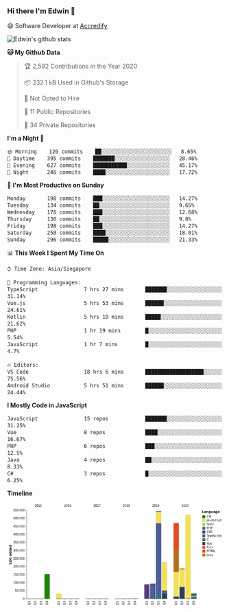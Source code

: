 ### Hi there I'm Edwin 👋


😄 Software Developer at [Accredify](https://accredify.io/)


![Edwin's github stats](https://github-readme-stats.vercel.app/api?username=edwinkkh&show_icons=true&count_private=true) 


<!--START_SECTION:waka-->
**🐱 My Github Data** 

> 🏆 2,592 Contributions in the Year 2020
 > 
> 📦 232.1 kB Used in Github's Storage 
 > 
> 🚫 Not Opted to Hire
 > 
> 📜 11 Public Repositories
 > 
> 🔑 34 Private Repositories 

**I'm a Night 🦉** 

```text
🌞 Morning    120 commits    ██░░░░░░░░░░░░░░░░░░░░░░░   8.65% 
🌆 Daytime    395 commits    ███████░░░░░░░░░░░░░░░░░░   28.46% 
🌃 Evening    627 commits    ███████████░░░░░░░░░░░░░░   45.17% 
🌙 Night      246 commits    ████░░░░░░░░░░░░░░░░░░░░░   17.72%

```
📅 **I'm Most Productive on Sunday** 

```text
Monday       198 commits    ███░░░░░░░░░░░░░░░░░░░░░░   14.27% 
Tuesday      134 commits    ██░░░░░░░░░░░░░░░░░░░░░░░   9.65% 
Wednesday    176 commits    ███░░░░░░░░░░░░░░░░░░░░░░   12.68% 
Thursday     136 commits    ██░░░░░░░░░░░░░░░░░░░░░░░   9.8% 
Friday       198 commits    ███░░░░░░░░░░░░░░░░░░░░░░   14.27% 
Saturday     250 commits    ████░░░░░░░░░░░░░░░░░░░░░   18.01% 
Sunday       296 commits    █████░░░░░░░░░░░░░░░░░░░░   21.33%

```


📊 **This Week I Spent My Time On** 

```text
⌚︎ Time Zone: Asia/Singapore

💬 Programming Languages: 
TypeScript               7 hrs 27 mins       ███████░░░░░░░░░░░░░░░░░░   31.14% 
Vue.js                   5 hrs 53 mins       ██████░░░░░░░░░░░░░░░░░░░   24.61% 
Kotlin                   5 hrs 10 mins       █████░░░░░░░░░░░░░░░░░░░░   21.62% 
PHP                      1 hr 19 mins        █░░░░░░░░░░░░░░░░░░░░░░░░   5.54% 
JavaScript               1 hr 7 mins         █░░░░░░░░░░░░░░░░░░░░░░░░   4.7%

🔥 Editors: 
VS Code                  18 hrs 6 mins       ███████████████████░░░░░░   75.56% 
Android Studio           5 hrs 51 mins       ██████░░░░░░░░░░░░░░░░░░░   24.44%

```

**I Mostly Code in JavaScript** 

```text
JavaScript               15 repos            ███████░░░░░░░░░░░░░░░░░░   31.25% 
Vue                      8 repos             ████░░░░░░░░░░░░░░░░░░░░░   16.67% 
PHP                      6 repos             ███░░░░░░░░░░░░░░░░░░░░░░   12.5% 
Java                     4 repos             ██░░░░░░░░░░░░░░░░░░░░░░░   8.33% 
C#                       3 repos             █░░░░░░░░░░░░░░░░░░░░░░░░   6.25%

```


**Timeline**

![Chart not found](https://github.com/edwinkkh/edwinkkh/blob/master/charts/bar_graph.png) 


<!--END_SECTION:waka-->


<!--
**edwinkkh/edwinkkh** is a ✨ _special_ ✨ repository because its `README.md` (this file) appears on your GitHub profile.

Here are some ideas to get you started:
- 🔭 I’m currently working on projects related to
- 🌱 I’m currently learning ...
- 👯 I’m looking to collaborate on ...
📫 How to reach me: 
- 🤔 I’m looking for help with ...
- 💬 Ask me about ...
- ⚡ Fun fact: ...
-->
